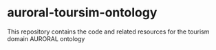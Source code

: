 # auroral-toursim-ontology
This repository contains the code and related resources for the tourism domain AURORAL ontology
